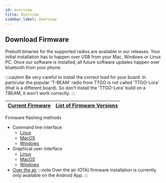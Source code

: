 ```yaml
---
id: overview
title: Overview
sidebar_label: Overview
---
```

## Download Firmware

Prebuilt binaries for the supported radios are available in our releases. Your initial installation has to happen over USB from your Mac, Windows or Linux PC. Once our software is installed, all future software updates happen over bluetooth from your phone.

:::caution
Be very careful to install the correct load for your board. In particular the popular 'T-BEAM' radio from TTGO is not called 'TTGO-Lora' (that is a different board). So don't install the 'TTGO-Lora' build on a TBEAM, it won't work correctly.
:::

<!--- TODO I'd like to create prettier buttons for this than just a table --->
| [Current Firmware](https://github.com/meshtastic/meshtastic-device/releases/latest) | [List of Firmware Versions](https://github.com/meshtastic/meshtastic-device/releases/) |
| :--------------: | :-----------------------: |

Firmware flashing methods
- Command line interface
  - [Linux](linux#command-line-instructions)
  - [MacOS](macos#command-line-instructions)
  - [Windows](windows#command-line-instructions)
- Graphical user interface
  - [Linux](linux#graphical-user-interface-instructions)
  - [MacOS](macos#graphical-user-interface-instructions)
  - [Windows](windows#graphical-user-interface-instructions)
- [Over the air](ota)
:::note
Over the air (OTA) firmware installation is currently only available on the Android App.
:::
